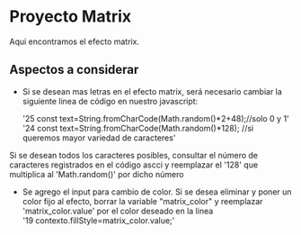 # Proyecto Matrix
Aqui encontramos el efecto matrix.

<h2>Aspectos a considerar</h2>

* Si se desean mas letras en el efecto matrix, será necesario
cambiar la siguiente linea de código en nuestro javascript:<br>

    '25 const text=String.fromCharCode(Math.random()*2+48);//solo 0 y 1' <br>
    '24 const text=String.fromCharCode(Math.random()*128); //si queremos mayor variedad de caracteres' <br>

Si se desean todos los caracteres posibles, consultar el número de caracteres registrados en el
código ascci y reemplazar el '128' que multiplica al 'Math.random()' por dicho número

* Se agrego el input para cambio de color. Si se desea eliminar y poner un color fijo al efecto,
borrar la variable "matrix_color" y reemplazar 'matrix_color.value' por el color deseado en la linea <br>
'19 contexto.fillStyle=matrix_color.value;'
